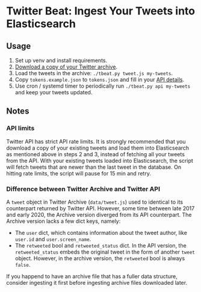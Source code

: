 # Twitter Beat: Ingest Your Tweets into Elasticsearch

## Usage

1. Set up venv and install requirements.
2. [Download a copy of your Twitter archive](https://help.twitter.com/en/managing-your-account/how-to-download-your-twitter-archive).
3. Load the tweets in the archive: `./tbeat.py tweet.js my-tweets`.
4. Copy `tokens.example.json` to `tokens.json` and fill in your [API details](https://developer.twitter.com/en/apps).
5. Use cron / systemd timer to periodically run `./tbeat.py api my-tweets` and keep your tweets updated.


## Notes

### API limits

Twitter API has strict API rate limits. It is strongly recommended that you download a copy of your existing tweets and load them into Elasticsearch as mentioned above in steps 2 and 3, instead of fetching all your tweets from the API. With your existing tweets loaded into Elasticsearch, the script will fetch tweets that are newer than the last tweet in the database. On hitting rate limits, the script will pause for 15 min and retry.

### Difference between Twitter Archive and Twitter API

A `tweet` object in Twitter Archive (`data/tweet.js`) used to identical to its counterpart returned by Twitter API. However, some time between late 2017 and early 2020, the Archive version diverged from its API counterpart. The Archive version lacks a few dict keys, namely:

- The `user` dict, which contains information about the tweet author, like `user.id` and `user.screen_name`.
- The `retweeted` bool and `retweeted_status` dict. In the API version, the `retweeted_status` embeds the original tweet in the form of another `tweet` object. However, in the archive version, the `retweeted` bool is always `false`.

If you happend to have an archive file that has a fuller data structure, consider ingesting it first before ingesting archive files downloaded later.
